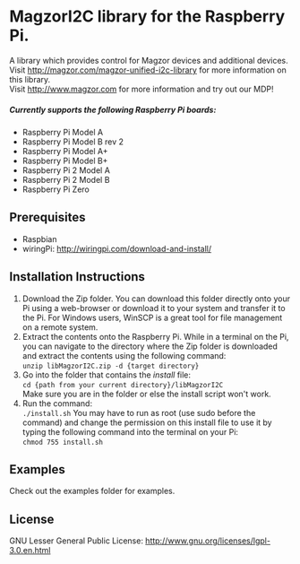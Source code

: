 # MagzorI2C library for the Raspberry Pi.
A library which provides control for Magzor devices and additional devices.  
Visit http://magzor.com/magzor-unified-i2c-library for more information on this library.  
Visit http://www.magzor.com for more information and try out our MDP!  
##### Currently supports the following Raspberry Pi boards:
* Raspberry Pi Model A
* Raspberry Pi Model B rev 2
* Raspberry Pi Model A+
* Raspberry Pi Model B+
* Raspberry Pi 2 Model A
* Raspberry Pi 2 Model B
* Raspberry Pi Zero

## Prerequisites
* Raspbian
* wiringPi: http://wiringpi.com/download-and-install/

## Installation Instructions
1. Download the Zip folder. You can download this folder directly onto your Pi using a web-browser or download it to your system and transfer it to the Pi. For Windows users, WinSCP is a great tool for file management on a remote system.
2. Extract the contents onto the Raspberry Pi. While in a terminal on the Pi, you can navigate to the directory where the Zip folder is downloaded and extract the contents using the following command:  
```unzip libMagzorI2C.zip -d {target directory}```
3. Go into the folder that contains the *install* file:  
```cd {path from your current directory}/libMagzorI2C```  
Make sure you are in the folder or else the install script won't work.
4. Run the command:  
```./install.sh```
You may have to run as root (use sudo before the command) and change the permission on this install file to use it by typing the following command into the terminal on your Pi:  
```chmod 755 install.sh```

## Examples
Check out the examples folder for examples.
## License
GNU Lesser General Public License: http://www.gnu.org/licenses/lgpl-3.0.en.html
